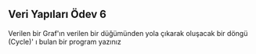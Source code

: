## Veri Yapıları Ödev 6

Verilen bir Graf'ın verilen bir düğümünden yola çıkarak oluşacak bir döngü (Cycle)' ı bulan bir program yazınız

